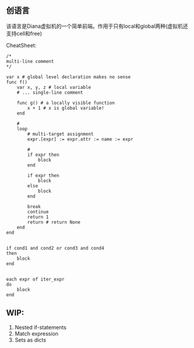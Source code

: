 ## 创语言

该语言是Diana虚拟机的一个简单前端。作用于只有local和global两种(虚拟机还支持cell和free)


CheatSheet:

```
/* 
multi-line comment
*/

var x # global level declaration makes no sense
func f()
    var x, y, z # local variable
    # ... single-line comment
    
    func g() # a locally visible function
        x + 1 # x is global variable!
    end

    #
    loop
        # multi-target assignment
        expr.[expr] := expr.attr := name := expr

        #
        if expr then
            block
        end

        if expr then
            block
        else
            block
        end
    
        break
        continue
        return 1
        return # return None
    end
end


if cond1 and cond2 or cond3 and cond4 
then
    block
end


each expr of iter_expr
do
    block
end
```

## WIP:

1. Nested if-statements
2. Match expression
3. Sets as dicts